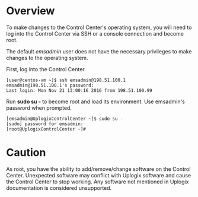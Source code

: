 <!-- 5.4 -->
# Overview

To make changes to the Control Center's operating system, you will need to log into the Control Center via SSH or a console connection and become root.

The default *emsadmin* user does not have the necessary privileges to make changes to the operating system.

First, log into the Control Center.

```
[user@centos-vm ~]$ ssh emsadmin@198.51.100.1
emsadmin@198.51.100.1's password: 
Last login: Mon Nov 21 13:00:16 2016 from 198.51.100.99
```

Run **sudo su -** to become root and load its environment. Use emsadmin's password when prompted.

```
[emsadmin@UplogixControlCenter ~]$ sudo su -
[sudo] password for emsadmin: 
[root@UplogixControlCenter ~]#
``` 

# Caution

As root, you have the ability to add/remove/change software on the Control Center. Unexpected software may conflict with Uplogix software and cause the Control Center to stop working. Any software not mentioned in Uplogix documentation is considered unsupported.


